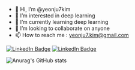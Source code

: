 - 👋 Hi, I’m @yeonju7kim
- 👀 I’m interested in deep learning
- 🌱 I’m currently learning deep learning
- 💞️ I’m looking to collaborate on anyone
- 📫 How to reach me : yeonju7.kim@gmail.com

[![LinkedIn Badge](https://img.shields.io/badge/-Blog-5220b1?style=flat&logo=Github&link=https://yeonju7kim.github.io/)](https://yeonju7kim.github.io/)   [![LinkedIn Badge](http://img.shields.io/badge/-LinkedIn-0072b1?style=flat&logo=linkedin&link=https://www.linkedin.com/in/kim-yeonju-37a13b22a/)](https://www.linkedin.com/in/kim-yeonju-37a13b22a/)   

<!---
yeonju7kim/yeonju7kim is a ✨ special ✨ repository because its `README.md` (this file) appears on your GitHub profile.
You can click the Preview link to take a look at your changes.
--->

![Anurag's GitHub stats](https://github-readme-stats.vercel.app/api?username=yeonju7kim&show_icons=true&theme=radical)



<!---
[![Velog Badge](http://img.shields.io/badge/-Velog-20c997?style=flat&link=본인주소)](본인주소)
--->
